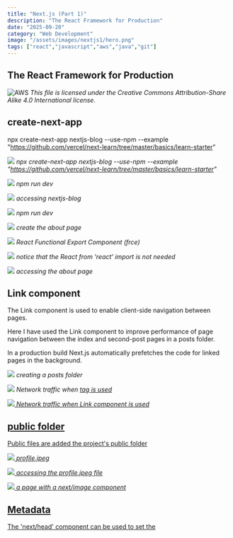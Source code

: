```yaml
---
title: "Next.js (Part 1)"
description: "The React Framework for Production"
date: "2025-09-20"
category: "Web Development"
image: "/assets/images/nextjs1/hero.png"
tags: ["react","javascript","aws","java","git"]
---
```


## The React Framework for Production

![AWS](/assets/images/nextjs1/2560px-nextjs-logo.svg-1536x920.png)
*This file is licensed under the Creative Commons Attribution-Share Alike 4.0 International license.*


## create-next-app

npx create-next-app nextjs-blog --use-npm --example "https://github.com/vercel/next-learn/tree/master/basics/learn-starter"

![](/assets/images/nextjs1/screen-shot-2021-11-05-at-6.06.36-pm-1140x742.png)
*npx create-next-app nextjs-blog --use-npm --example "https://github.com/vercel/next-learn/tree/master/basics/learn-starter"*

![](/assets/images/nextjs1/screen-shot-2021-11-05-at-6.07.13-pm-1138x744.png)
*npm run dev*

![](/assets/images/nextjs1/screen-shot-2021-11-05-at-6.07.50-pm-1746x1196.png)
*accessing nextjs-blog*

![](/assets/images/nextjs1/screen-shot-2021-11-05-at-6.09.08-pm-1142x740.png)
*npm run dev*

![](/assets/images/nextjs1/screen-shot-2021-11-05-at-6.11.11-pm-884x696.png)
*create the about page*

![](/assets/images/nextjs1/screen-shot-2021-11-05-at-6.11.35-pm-1108x380.png)
*React Functional Export Component (frce)*

![](/assets/images/nextjs1/screen-shot-2021-11-05-at-6.12.08-pm-994x532.png)
*notice that the React from 'react' import is not needed*

![](/assets/images/nextjs1/screen-shot-2021-11-05-at-6.12.46-pm-764x302.png)
*accessing the about page*


## Link component

The Link component is used to enable client-side navigation between pages.

Here I have used the Link component to improve performance of page navigation between the index and second-post pages in a posts folder.

In a production build Next.js automatically prefetches the code for linked pages in the background.

![](/assets/images/nextjs1/screen-shot-2021-11-05-at-6.16.50-pm-644x340.png)
*creating a posts folder*

![](/assets/images/nextjs1/screen-shot-2021-11-05-at-6.28.23-pm-1836x887.png)
*Network traffic when <a href=...> tag is used*

![](/assets/images/nextjs1/screen-shot-2021-11-05-at-6.28.41-pm-1836x884.png)
*Network traffic when Link component is used*


## public folder

Public files are added the project's public folder

![](/assets/images/nextjs1/screen-shot-2021-11-05-at-7.42.29-pm-1836x1133.png)
*profile.jpeg*

![](/assets/images/nextjs1/screen-shot-2021-11-05-at-7.43.26-pm-1836x884.png)
*accessing the profile.jpeg file*

![](/assets/images/nextjs1/screen-shot-2021-11-05-at-7.49.46-pm-1768x1064.png)
*a page with a next/image component*


## Metadata

The 'next/head' component can be used to set the <title> tag for a Next.js page.

![](/assets/images/nextjs1/screen-shot-2021-11-05-at-8.00.51-pm-1126x422.png)
*Page title is 'Posts'*


## CSS Modules

Next.js supports CSS Modules using the [name].module.css file naming convention.

![](/assets/images/nextjs1/screen-shot-2021-11-05-at-9.47.27-pm-1836x960.png)
*CSS Modules*

![](/assets/images/nextjs1/screen-shot-2021-11-05-at-9.52.59-pm-1766x1068.png)
*first-post page with CSS Modules component added*


## Styled Components

Styled Components is a CSS-in-JS tool that lets developers write CSS in JavaScript files.

I ran the following commands to install styled-components.

$ npm install styled-components
$ npm install --save-dev babel-plugin-styled-components

I added a .bablerc file with this content

{
    "presets": ["next/babel"],
    "plugins": [["styled-components", {"ssr":true}]]
}

Finally I copied the _document.js file from: [https://github.com/vercel/next.js/blob/canary/examples/with-styled-components/pages/_document.js](https://github.com/vercel/next.js/blob/canary/examples/with-styled-components/pages/_document.js) to the project's /pages folder

see also: [https://github.com/vercel/next.js/tree/canary/examples/with-styled-components](https://github.com/vercel/next.js/tree/canary/examples/with-styled-components)

![](/assets/images/nextjs1/screen-shot-2021-11-06-at-4.53.54-pm-1836x1057.png)
*Styled Components*

![](/assets/images/nextjs1/screen-shot-2021-11-06-at-11.52.18-am-1782x1076.png)
*second-post page with styled-component added*


## about.js

```text
function about() {
    return (
        <div>
            About
        </div>
    )
}

export default about
```

## index.js first-post.js and second-post.js

```text
// index.js
import Link from 'next/link'

function index() {
    return (
        <>
            <div>
                <a href='/posts/first-post'>first</a>
            </div>
            <div>
                <Link href='/posts/second-post'>
                    <a>second</a>
                </Link>
            </div>
        </>
    )
}

export default index

// first-post.js
function firstpost() {
    return (
        <div>
            First Post
            <div>
                    <a href='/posts'>home</a>
            </div>
        </div>
    )
}

export default firstpost

//second-post.js
import Link from 'next/link'

function secondpost() {
    return (
        <div>
            Second Post
            <div>
                <Link href='/posts'>
                    <a>home</a>
                </Link>
            </div>
        </div>
    )
}

export default secondpost
```

## image.js

```text
import Image from 'next/image'

function image() {
    return (
        <Image
            src="/images/profile.jpeg" // Route of the image file
            height={144} // Desired size with correct aspect ratio
            width={144} // Desired size with correct aspect ratio
            alt="Your Name"
        />
    )
}

export default image
```

## index.js

```text
import Link from 'next/link'
import Head from 'next/head'

function index() {
    return (
        <>
            <Head>
                <title>Posts</title>
            </Head>
            <div>
                <a href='/posts/first-post'>first</a>
            </div>
            <div>
                <Link href='/posts/second-post'>
                    <a>second</a>
                </Link>
            </div>
        </>
    )
}

export default index
```

## layout.module.css layout.js and first-post.js

```text
// layout.module.css
.container {
    max-width: 36rem;
    padding: 0 1rem;
    margin: 3rem auto 6rem;
  }

// layout.js
import styles from './layout.module.css'

export default function Layout({ children }) {
  return <div className={styles.container}>{children}</div>
}

// first-post.js
import Layout from '../../components/layout'

function firstpost() {
    return (
        <Layout>
            <div>
                First Post
                <div>
                    <a href='/posts'>home</a>
                </div>
            </div>
        </Layout>
    )
}

export default firstpost
```

## layout2.js and second-post.js

```yaml
// layout2.js

import styled from "styled-components";

const Layout2 = styled.div`
max-width: 36rem;
padding: 0 1rem;
margin: 3rem auto 6rem;
`;

export default Layout2 

// second-post.js

import Link from 'next/link'
import Layout2 from '../../components/layout2'

function secondpost() {
    return (
        <Layout2>
            <div>
                Second Post
                <div>
                    <Link href='/posts'>
                        <a>home</a>
                    </Link>
                </div>
            </div>
        </Layout2>
    )
}

export default secondpost
```
